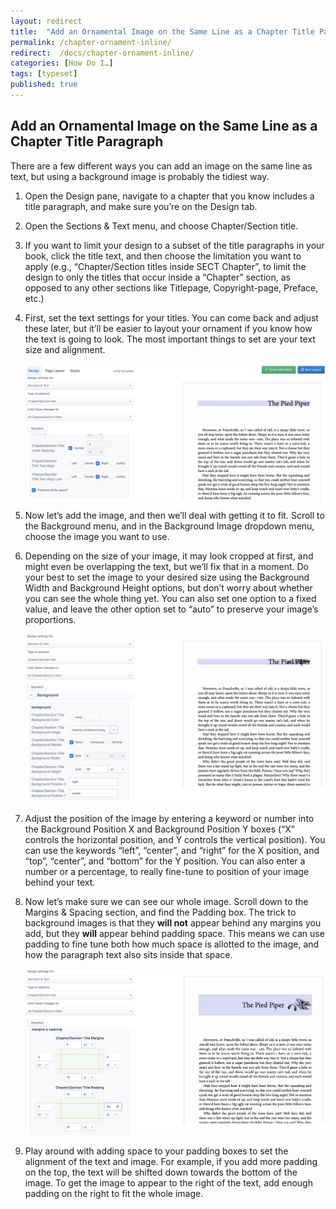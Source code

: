 ```yaml
---
layout: redirect
title:  "Add an Ornamental Image on the Same Line as a Chapter Title Paragraph"
permalink: /chapter-ornament-inline/
redirect:  /docs/chapter-ornament-inline/
categories: [How Do I…]
tags: [typeset]
published: true
---
```


<section data-type="chapter" class="hsecchapter" data-hederis-type="hsecchapter" id="chapter-ornament-inline" data-pi-attrs="id: chapter-ornament-inline; data-tags: typeset;" role="doc-chapter" data-tags="typeset" data-author-name=" " data-book-title=" " title="Add an Ornamental Image on the Same Line as a Chapter Title Paragraph"><h1 data-hederis-type="hblkchaptitle" class="hblkchaptitle" id="pSEv57tdD">Add an Ornamental Image on the Same Line as a Chapter Title Paragraph</h1><p class="hblkp" data-hederis-type="hblkp" id="pPm5OXak2">There are a few different ways you can add an image on the same line as text, but using a background image is probably the tidiest way.</p><ol class="hwprnumlist" data-hederis-type="hwprnumlist" id="p2GgH5xza"><li class="hblkoli" data-hederis-type="hblkoli" id="liDwIcf42O"><p class="hblkoli" data-hederis-type="hblklip" id="pSo3VnjUL">Open the Design pane, navigate to a chapter that you know includes a title paragraph, and make sure you&#8217;re on the Design tab.</p></li><li class="hblkoli" data-hederis-type="hblkoli" id="liKEDmB5zK"><p class="hblkoli" data-hederis-type="hblklip" id="pL6UL2E27">Open the Sections &amp; Text menu, and choose Chapter/Section title.</p></li><li class="hblkoli" data-hederis-type="hblkoli" id="lifybXxQk1"><p class="hblkoli" data-hederis-type="hblklip" id="pCcWQzdZ4">If you want to limit your design to a subset of the title paragraphs in your book, click the title text, and then choose the limitation you want to apply (e.g., &#8220;Chapter/Section titles inside SECT Chapter&#8221;, to limit the design to only the titles that occur inside a &#8220;Chapter&#8221; section, as opposed to any other sections like Titlepage, Copyright-page, Preface, etc.)</p></li><li class="hblkoli" data-hederis-type="hblkoli" id="likIk5wuRk"><p class="hblkoli" data-hederis-type="hblklip" id="pS2DffwbW">First, set the text settings for your titles. You can come back and adjust these later, but it&#8217;ll be easier to layout your ornament if you know how the text is going to look. The most important things to set are your text size and alignment.</p><img data-hederis-type="hblkimg" class="hblkimg" id="pKrt4P8R9" src="/images/chapter_ornament_basics.png" data-img-src="chapter_ornament_basics.png"/></li><li class="hblkoli" data-hederis-type="hblkoli" id="liIu10AWsi"><p class="hblkoli" data-hederis-type="hblklip" id="pQnwP9Kwq">Now let&#8217;s add the image, and then we&#8217;ll deal with getting it to fit. Scroll to the Background menu, and in the Background Image dropdown menu, choose the image you want to use.</p></li><li class="hblkoli" data-hederis-type="hblkoli" id="li5Bu34d1U"><p class="hblkoli" data-hederis-type="hblklip" id="pqXibEtzo">Depending on the size of your image, it may look cropped at first, and might even be overlapping the text, but we&#8217;ll fix that in a moment. Do your best to set the image to your desired size using the Background Width and Background Height options, but don&#8217;t worry about whether you can see the whole thing yet. You can also set one option to a fixed value, and leave the other option set to &#8220;auto&#8221; to preserve your image&#8217;s proportions.</p><img data-hederis-type="hblkimg" class="hblkimg" id="phGb3x6Xs" src="/images/chapter_ornament_0.png" data-img-src="chapter_ornament_0.png"/></li><li class="hblkoli" data-hederis-type="hblkoli" id="litZ3UB6Yz"><p class="hblkoli" data-hederis-type="hblklip" id="pouEVGCXU">Adjust the position of the image by entering a keyword or number into the Background Position X and Background Position Y boxes (&#8220;X&#8221; controls the horizontal position, and Y controls the vertical position). You can use the keywords &#8220;left&#8221;, &#8220;center&#8221;, and &#8220;right&#8221; for the X position, and &#8220;top&#8221;, &#8220;center&#8221;, and &#8220;bottom&#8221; for the Y position. You can also enter a number or a percentage, to really fine-tune to position of your image behind your text.</p></li><li class="hblkoli" data-hederis-type="hblkoli" id="liqXzrGaV5"><p class="hblkoli" data-hederis-type="hblklip" id="pc7kGW3U2">Now let&#8217;s make sure we can see our whole image. Scroll down to the Margins &amp; Spacing section, and find the Padding box. The trick to background images is that they <strong class="hspanstrong" data-hederis-type="hspanstrong" id="pwATiHwD3">will not</strong> appear behind any margins you add, but they <strong class="hspanstrong" data-hederis-type="hspanstrong" id="pxPncPRlB">will</strong> appear behind padding space. This means we can use padding to fine tune both how much space is allotted to the image, and how the paragraph text also sits inside that space.</p><img data-hederis-type="hblkimg" class="hblkimg" id="ps1Nhu54t" src="/images/chapter_ornament_done.png" data-img-src="chapter_ornament_done.png"/></li><li class="hblkoli" data-hederis-type="hblkoli" id="li2S6MYQJe"><p class="hblkoli" data-hederis-type="hblklip" id="puV1OU6P0">Play around with adding space to your padding boxes to set the alignment of the text and image. For example, if you add more padding on the top, the text will be shifted down towards the bottom of the image. To get the image to appear to the right of the text, add enough padding on the right to fit the whole image.</p></li></ol></section>
